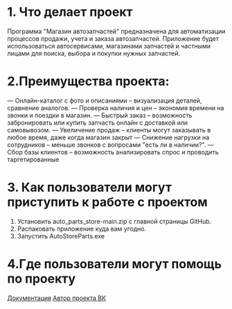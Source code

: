 # 1. Что делает проект
Программа "Магазин автозапчастей" предназначена для автоматизации процессов продажи, учета и заказа автозапчастей. Приложение будет использоваться автосервисами, магазинами запчастей и частными лицами для поиска, выбора и покупки нужных запчастей.
# 2.Преимущества проекта:
— Онлайн-каталог с фото и описаниями – визуализация деталей, сравнение аналогов.
— Проверка наличия и цен – экономия времени на звонки и поездки в магазин.
— Быстрый заказ – возможность забронировать или купить запчасть онлайн с доставкой или самовывозом.
— Увеличение продаж – клиенты могут заказывать в любое время, даже когда магазин закрыт
— Снижение нагрузки на сотрудников – меньше звонков с вопросами "есть ли в наличии?".
— Сбор базы клиентов – возможность анализировать спрос и проводить таргетированные

# 3. Как пользователи могут приступить к работе с проектом
1. Установить auto_parts_store-main.zip с главной страницы GitHub.
2. Распаковать приложение куда вам угодно.
3. Запустить AutoStoreParts.exe
# 4.Где пользователи могут помощь по проекту
[Документация](https://github.com/Dima-Elmeev58/auto_parts_store/wiki)
[Автор проекта ВК](https://vk.com/d.elmeev023)

